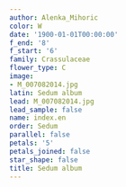 ```yaml
---
author: Alenka_Mihoric
color: W
date: '1900-01-01T00:00:00'
f_end: '8'
f_start: '6'
family: Crassulaceae
flower_type: C
image:
- M_007082014.jpg
latin: Sedum album
lead: M_007082014.jpg
lead_sample: false
name: index.en
order: Sedum
parallel: false
petals: '5'
petals_joined: false
star_shape: false
title: Sedum album
---
```

